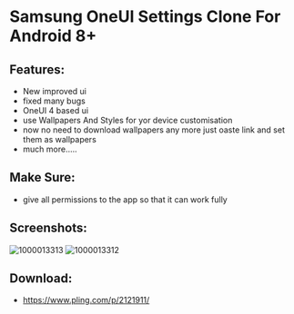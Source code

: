 # Samsung OneUI Settings Clone For Android 8+

## Features:
- New improved ui
- fixed many bugs
- OneUI 4 based ui
- use Wallpapers And Styles for yor device customisation
- now no need to download wallpapers any more just oaste link and set them as wallpapers
- much more.....

## Make Sure:
- give all permissions to the app so that it can work fully

## Screenshots:
![1000013313](https://github.com/ShabdVasudeva/Samsung-OneUI-Settings-Clone/assets/127197800/b1a7742a-140d-496e-a184-0b3761391e51)
![1000013312](https://github.com/ShabdVasudeva/Samsung-OneUI-Settings-Clone/assets/127197800/51528aa4-825f-4676-8aed-a94ea2be6645)

## Download:
- https://www.pling.com/p/2121911/
